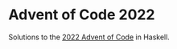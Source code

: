 # Advent of Code 2022

Solutions to the [2022 Advent of Code](https://adventofcode.com/2022/) in
Haskell.
